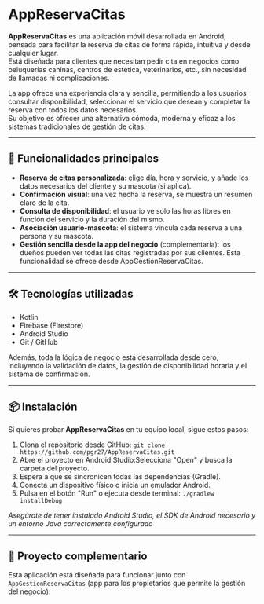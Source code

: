# AppReservaCitas

**AppReservaCitas** es una aplicación móvil desarrollada en Android, pensada para facilitar la reserva de citas de forma rápida, intuitiva y desde cualquier lugar.  
Está diseñada para clientes que necesitan pedir cita en negocios como peluquerías caninas, centros de estética, veterinarios, etc., sin necesidad de llamadas ni complicaciones.

La app ofrece una experiencia clara y sencilla, permitiendo a los usuarios consultar disponibilidad, seleccionar el servicio que desean y completar la reserva con todos los datos necesarios.  
Su objetivo es ofrecer una alternativa cómoda, moderna y eficaz a los sistemas tradicionales de gestión de citas.

---

## 🧩 Funcionalidades principales

- **Reserva de citas personalizada**: elige día, hora y servicio, y añade los datos necesarios del cliente y su mascota (si aplica).
- **Confirmación visual**: una vez hecha la reserva, se muestra un resumen claro de la cita.
- **Consulta de disponibilidad**: el usuario ve solo las horas libres en función del servicio y la duración del mismo.
- **Asociación usuario-mascota**: el sistema vincula cada reserva a una persona y su mascota.
- **Gestión sencilla desde la app del negocio** (complementaria): los dueños pueden ver todas las citas registradas por sus clientes. Esta funcionalidad se ofrece desde AppGestionReservaCitas.

---

## 🛠️ Tecnologías utilizadas

- Kotlin
- Firebase (Firestore)
- Android Studio
- Git / GitHub

Además, toda la lógica de negocio está desarrollada desde cero, incluyendo la validación de datos, la gestión de disponibilidad horaria y el sistema de confirmación.

---

## 📦 Instalación

Si quieres probar **AppReservaCitas** en tu equipo local, sigue estos pasos:

1. Clona el repositorio desde GitHub: `git clone https://github.com/pgr27/AppReservaCitas.git`
2. Abre el proyecto en Android Studio:Selecciona "Open" y busca la carpeta del proyecto.
3. Espera a que se sincronicen todas las dependencias (Gradle).
4. Conecta un dispositivo físico o inicia un emulador Android.
5. Pulsa en el botón "Run" o ejecuta desde terminal: `./gradlew installDebug`
   
*Asegúrate de tener instalado Android Studio, el SDK de Android necesario y un entorno Java correctamente configurado*

---


## 🔗 Proyecto complementario
Esta aplicación está diseñada para funcionar junto con `AppGestionReservaCitas` (app para los propietarios que permite la gestión del negocio).
